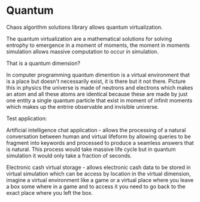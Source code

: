 # Quantum
Chaos algorithm solutions library allows quantum virtualization.

The quantum virtualization are a mathematical solutions for solving entrophy to emergence in a moment of moments, the moment in moments simulation allows massive computation to occur in simulation.

That is a quantum dimension?

In computer programming quantum dimention is a virtual environment that is a place but doesn't necessarily exist, it is there but it not there. Picture this in physics the universe is made of neutrons and electrons which makes an atom and all these atoms are identical because these are made by just one entity a single quantum particle that exist in moment of infinit moments which makes up the entrire observable and invisible universe.

Test application:

Artificial intelligence chat application - allows the processing of a natural conversation between human and virtual lifeform by allowing queries to be fragment into keywords and processed to produce a seamless answers that is natural. This process would take massive life cycle but in quantum simulation it would only take a fraction of seconds. 

Electronic cash virtual storage - allows electronic cash data to be stored in virtual simulation which can be access by location in the virtual dimension, imagine a virtual environment like a game or a virtual place where you leave a box some where in a game and to access it you need to go back to the exact place where you left the box. 
